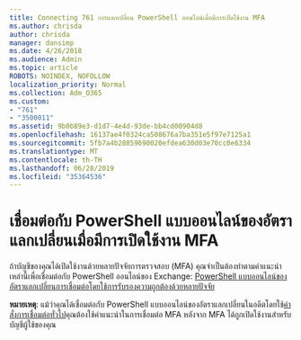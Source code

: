 ```yaml
---
title: Connecting 761 การแลกเปลี่ยน PowerShell ออนไลน์เมื่อมีการเปิดใช้งาน MFA
ms.author: chrisda
author: chrisda
manager: dansimp
ms.date: 4/26/2018
ms.audience: Admin
ms.topic: article
ROBOTS: NOINDEX, NOFOLLOW
localization_priority: Normal
ms.collection: Adm_O365
ms.custom:
- "761"
- "3500011"
ms.assetid: 9b0b89e3-d1d7-4e4d-93de-bb4cd00904d8
ms.openlocfilehash: 16137ae4f0324ca508676a7ba351e5f97e7125a1
ms.sourcegitcommit: 5fb7a4b28859690020efdea630d03e70cc0e6334
ms.translationtype: MT
ms.contentlocale: th-TH
ms.lasthandoff: 06/28/2019
ms.locfileid: "35364536"
---
```

# <a name="connect-to-exchange-online-powershell-when-mfa-is-enabled"></a>เชื่อมต่อกับ PowerShell แบบออนไลน์ของอัตราแลกเปลี่ยนเมื่อมีการเปิดใช้งาน MFA

ถ้าบัญชีของคุณได้เปิดใช้งานด้วยหลายปัจจัยการตรวจสอบ (MFA) คุณจำเป็นต้องทำตามคำแนะนำเหล่านี้เพื่อเชื่อมต่อกับ PowerShell ออนไลน์ของ Exchange: [PowerShell แบบออนไลน์ของอัตราแลกเปลี่ยนการเชื่อมต่อโดยใช้การรับรองความถูกต้องด้วยหลายปัจจัย](https://docs.microsoft.com/powershell/exchange/exchange-online/connect-to-exchange-online-powershell/mfa-connect-to-exchange-online-powershell)

**หมายเหตุ**: แม้ว่าคุณได้เชื่อมต่อกับ PowerShell แบบออนไลน์ของอัตราแลกเปลี่ยนในอดีตโดยใช้[คำสั่งการเชื่อมต่อทั่วไป](https://docs.microsoft.com/powershell/exchange/exchange-online/connect-to-exchange-online-powershell/connect-to-exchange-online-powershell)คุณต้องใช้คำแนะนำในการเชื่อมต่อ MFA หลังจาก MFA ได้ถูกเปิดใช้งานสำหรับบัญชีผู้ใช้ของคุณ
